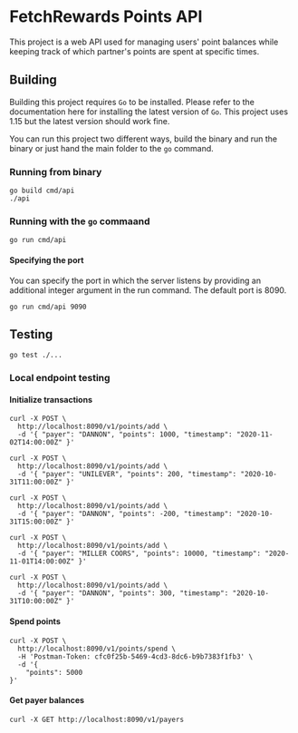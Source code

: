 # FetchRewards Points API
This project is a web API used for managing users' point balances while keeping track of which partner's points are spent at specific times.

## Building
Building this project requires `Go` to be installed. Please refer to the documentation here for installing the latest version of `Go`. This project uses 1.15 but the latest version should work fine.

You can run this project two different ways, build the binary and run the binary or just hand the main folder to the `go` command.

### Running from binary
```
go build cmd/api
./api
```
### Running with the `go` commaand
```
go run cmd/api
```
#### Specifying the port
You can specify the port in which the server listens by providing an additional integer argument in the run command. The default port is 8090.
```
go run cmd/api 9090
```

## Testing
```
go test ./...
```
### Local endpoint testing

#### Initialize transactions
```
curl -X POST \
  http://localhost:8090/v1/points/add \
  -d '{ "payer": "DANNON", "points": 1000, "timestamp": "2020-11-02T14:00:00Z" }'

curl -X POST \
  http://localhost:8090/v1/points/add \
  -d '{ "payer": "UNILEVER", "points": 200, "timestamp": "2020-10-31T11:00:00Z" }'

curl -X POST \
  http://localhost:8090/v1/points/add \
  -d '{ "payer": "DANNON", "points": -200, "timestamp": "2020-10-31T15:00:00Z" }'

curl -X POST \
  http://localhost:8090/v1/points/add \
  -d '{ "payer": "MILLER COORS", "points": 10000, "timestamp": "2020-11-01T14:00:00Z" }'

curl -X POST \
  http://localhost:8090/v1/points/add \
  -d '{ "payer": "DANNON", "points": 300, "timestamp": "2020-10-31T10:00:00Z" }'
```

#### Spend points
```
curl -X POST \
  http://localhost:8090/v1/points/spend \
  -H 'Postman-Token: cfc0f25b-5469-4cd3-8dc6-b9b7383f1fb3' \
  -d '{
	"points": 5000
}'
```

#### Get payer balances
```
curl -X GET http://localhost:8090/v1/payers
```